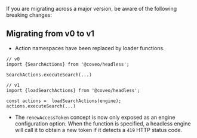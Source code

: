 If you are migrating across a major version, be aware of the following breaking changes:

## Migrating from v0 to v1

- Action namespaces have been replaced by loader functions.
```
// v0
import {SearchActions} from '@coveo/headless';

SearchActions.executeSearch(...)

// v1
import {loadSearchActions} from '@coveo/headless';

const actions =  loadSearchActions(engine);
actions.executeSearch(...)
```
- The `renewAccessToken` concept is now only exposed as an engine configuration option. When the function is specified, a headless engine will call it to obtain a new token if it detects a `419` HTTP status code.